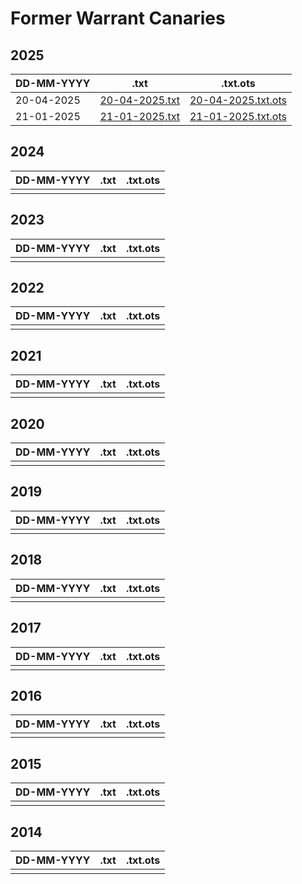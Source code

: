 # Former Warrant Canaries

## 2025

| DD-MM-YYYY | .txt | .txt.ots |
| --- | --- | --- |
| 20-04-2025 | [20-04-2025.txt](./20-04-2025.txt) | [20-04-2025.txt.ots](./20-04-2025.txt.ots) |
| 21-01-2025 | [21-01-2025.txt](./21-01-2025.txt) | [21-01-2025.txt.ots](../canary.txt.ots) |

## 2024

| DD-MM-YYYY | .txt | .txt.ots |
| --- | --- | --- |
| | |

## 2023

| DD-MM-YYYY | .txt | .txt.ots |
| --- | --- | --- |
| | |

## 2022

| DD-MM-YYYY | .txt | .txt.ots |
| --- | --- | --- |
| | |

## 2021

| DD-MM-YYYY | .txt | .txt.ots |
| --- | --- | --- |
| | |

## 2020

| DD-MM-YYYY | .txt | .txt.ots |
| --- | --- | --- |
| | |

## 2019

| DD-MM-YYYY | .txt | .txt.ots |
| --- | --- | --- |
| | |

## 2018

| DD-MM-YYYY | .txt | .txt.ots |
| --- | --- | --- |
| | |

## 2017

| DD-MM-YYYY | .txt | .txt.ots |
| --- | --- | --- |
| | |

## 2016

| DD-MM-YYYY | .txt | .txt.ots |
| --- | --- | --- |
| | |

## 2015

| DD-MM-YYYY | .txt | .txt.ots |
| --- | --- | --- |
| | |

## 2014

| DD-MM-YYYY | .txt | .txt.ots |
| --- | --- | --- |
| | |
